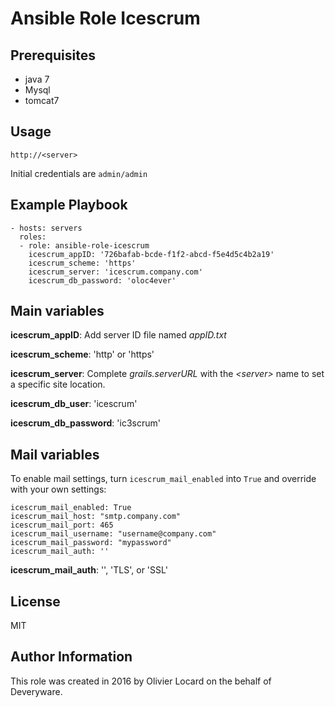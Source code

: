 # Ansible Role Icescrum

## Prerequisites

* java 7
* Mysql
* tomcat7

## Usage

    http://<server>

Initial credentials are `admin/admin`

## Example Playbook

    - hosts: servers
      roles:
      - role: ansible-role-icescrum
        icescrum_appID: '726bafab-bcde-f1f2-abcd-f5e4d5c4b2a19'
        icescrum_scheme: 'https'
        icescrum_server: 'icescrum.company.com'
        icescrum_db_password: 'oloc4ever'

## Main variables

**icescrum_appID**: Add server ID file named _appID.txt_

**icescrum_scheme**: 'http' or 'https'

**icescrum_server**: Complete _grails.serverURL_ with the _\<server\>_ name to set a specific site location.

**icescrum_db_user**: 'icescrum'

**icescrum_db_password**: 'ic3scrum'

## Mail variables

To enable mail settings, turn `icescrum_mail_enabled` into `True` and override with your own settings:

    icescrum_mail_enabled: True
    icescrum_mail_host: "smtp.company.com"
    icescrum_mail_port: 465
    icescrum_mail_username: "username@company.com"
    icescrum_mail_password: "mypassword"
    icescrum_mail_auth: ''

**icescrum_mail_auth**: '', 'TLS', or 'SSL'

## License

MIT

## Author Information

This role was created in 2016 by Olivier Locard on the behalf of Deveryware.

